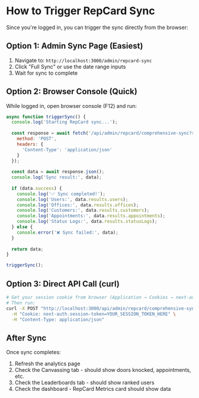 # How to Trigger RepCard Sync

Since you're logged in, you can trigger the sync directly from the browser:

## Option 1: Admin Sync Page (Easiest)

1. Navigate to: `http://localhost:3000/admin/repcard-sync`
2. Click "Full Sync" or use the date range inputs
3. Wait for sync to complete

## Option 2: Browser Console (Quick)

While logged in, open browser console (F12) and run:

```javascript
async function triggerSync() {
  console.log('Starting RepCard sync...');
  
  const response = await fetch('/api/admin/repcard/comprehensive-sync?skipCustomerAttachments=true&skipAppointmentAttachments=true', {
    method: 'POST',
    headers: {
      'Content-Type': 'application/json'
    }
  });
  
  const data = await response.json();
  console.log('Sync result:', data);
  
  if (data.success) {
    console.log('✅ Sync completed!');
    console.log('Users:', data.results.users);
    console.log('Offices:', data.results.offices);
    console.log('Customers:', data.results.customers);
    console.log('Appointments:', data.results.appointments);
    console.log('Status Logs:', data.results.statusLogs);
  } else {
    console.error('❌ Sync failed:', data);
  }
  
  return data;
}

triggerSync();
```

## Option 3: Direct API Call (curl)

```bash
# Get your session cookie from browser (Application → Cookies → next-auth.session-token)
# Then run:
curl -X POST "http://localhost:3000/api/admin/repcard/comprehensive-sync?skipCustomerAttachments=true&skipAppointmentAttachments=true" \
  -H "Cookie: next-auth.session-token=YOUR_SESSION_TOKEN_HERE" \
  -H "Content-Type: application/json"
```

## After Sync

Once sync completes:
1. Refresh the analytics page
2. Check the Canvassing tab - should show doors knocked, appointments, etc.
3. Check the Leaderboards tab - should show ranked users
4. Check the dashboard - RepCard Metrics card should show data


